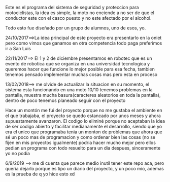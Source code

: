 Este es el programa del sistema de seguridad y proteccion para motociclistas, la idea es simple, la moto no enciende a no ser de que el conductor este con el casco puesto y no este afectado por el alcohol.

Todo esto fue diseñado por un grupo de alumnos, uno de esos, yo.


24/10/2017==>La idea principal de este proyecto era presentarlo en la oniet pero como vimos que ganamos en otra competencia todo paga preferimos ir a San Luis

22/11/2017==> El 1 y 2 de diciembre presentamos en robotec que es un evento de robotica que se organiza en una universidad tecnologica y queremos hacer que funcione lo mejor posible para esa fecha, tambien tenemos pensado implementar muchas cosas mas pero esta en proceso

13/02/2018==> me olvide de actualizar la situacion en su momento, el sistema esta funcionando en una moto 10/10 tenemos problemas en la pantalla, muestra mucha basura(caracteres aleatorios en toda la pantalla), dentro de poco tenemos planeado seguir con el proyecto

Hace un montón me fui del proyecto porque no me gustaba el ambiente en el que trabajaba, el proyecto se quedo estancado por unos meses y ahora supuestamente avanzaron. El codigo lo eliminé porque no aceptaban la idea de ser codigo abierto y facilitar medianamente el desarrollo, siendo que yo era el unico que programaba tenia un monton de problemas que ahora que sé un poco mas de programacion y como ordenar bien las cosas (no se fijen en mis proyectos igualmente) podria hacer mucho mejor pero ellos pedian un programa con todo resuelto para un dia despues, sinceramente yo no podia

6/9/2019 ==> me di cuenta que parece medio inutil tener este repo aca, pero queria dejarlo porque es tipo un diario del proyecto, y un poco mio, ademas es la prueba de q yo hice esto xd
